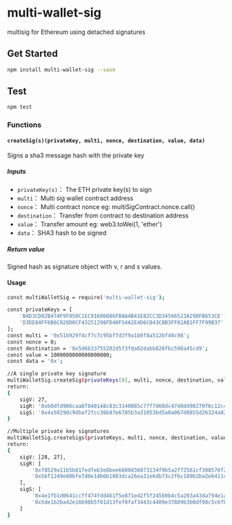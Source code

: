 # multi-wallet-sig
multisig for Ethereum using detached signatures

## Get Started
```bash
npm install multi-wallet-sig --save
```
## Test
```bash
npm test
```
### Functions
#### `createSig(s)(privateKey, multi, nonce, destination, value, data)`
Signs a sha3 message hash with the private key
##### Inputs
* `privateKey(s)`：  The ETH private key(s) to sign
* `multi`： Multi sig wallet contract address
* `nonce`：  Multi contract nonce eg: multiSigContract.nonce.call()
* `destination`： Transfer from contract to destination address
* `value`： Transfer amount eg: web3.toWei(1, 'ether')
* `data`： SHA3 hash to be signed

##### Return value
Signed hash as signature object with v, r and s values.

#### Usage
```bash
const multiWalletSig = require('multi-wallet-sig');

const privateKeys = [
    'B4D3CD82B474F9F050C1EC91606086FB8A4B41E82CC3D34566523A290FB653CE',
    'D3DE84FF6B6C020D0CF43251298FD40F54A2E4D6C043C8B3FF02AB1FF7F99B37'
];
const multi = '0x51b929f4cf7c7c95bffd3f9a1b0f8a512bf40c98';
const nonce = 0;
const destination = '0x5d6b33755202d5f3fda82dabb826fbc596a45cd9';
const value = 1000000000000000000;
const data = '0x';

//A single private key signature
multiWalletSig.createSig(privateKeys[0], multi, nonce, destination, value, data);
return:
{
    sigV: 27,
    sigR: '0xb0dfd906caa8f840148c83c3140085c77f7d60dc4740dd98270f6c12c43a7f6e',
    sigS: '0x4a5029dc9dbaf2fcc36b87e6705b3a31053bd5a0a067d8855d26324a82b97d60'
}

//Multiple private key signatures
multiWalletSig.createSigs(privateKeys, multi, nonce, destination, value, data);
return:
{
    sigV: [28, 27],
    sigR: [
        '0xf8529a11b5b817edfeb3e8bee6600d36873134f9b5a2f72561cf308578f2e004',
        '0x5bf1249e00bfe7d0e14b6b1003dca26ea31e6db73c2f6c189b2ba2e6411c06bd'
    ],
    sigS: [
        '0x4e1fb1d0641ccff474fdd461f5e871e42f5f245b0b4c5a203a43da794e1a7fb3',
        '0x5de1b2ba42e16b98b5f01d13fef0faf3443c4409e37889b3b0df98c5c6fbd7f6'
    ]
}
```